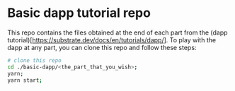 # Basic dapp tutorial repo

This repo contains the files obtained at the end of each part from the (dapp tutorial)[https://substrate.dev/docs/en/tutorials/dapp/].
To play with the dapp at any part, you can clone this repo and follow these steps:

```bash
# clone this repo
cd ./basic-dapp/<the_part_that_you_wish>;
yarn;
yarn start;
```
